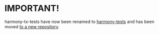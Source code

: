 # IMPORTANT!

harmony-tx-tests have now been renamed to [harmony-tests](https://github.com/SebastianJ/harmony-tests) and has been moved [to a new repository](https://github.com/SebastianJ/harmony-tests).

